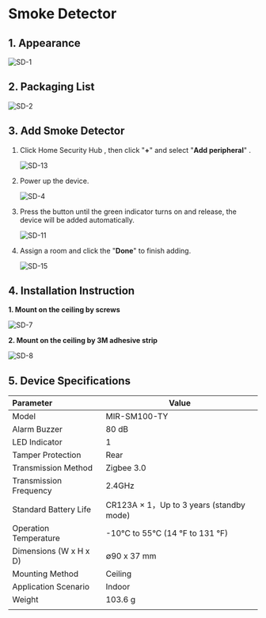 # Smoke Detector

## 1. Appearance

![SD-1](https://dusunprj.oss-us-west-1.aliyuncs.com/SD-1.png)

## 2. Packaging List

![SD-2](https://dusunprj.oss-us-west-1.aliyuncs.com/SD-2.png)

## 3. Add Smoke Detector

1. Click Home Security Hub , then click "**+**"  and select "**Add peripheral**" .

   ![SD-13](https://dusunprj.oss-us-west-1.aliyuncs.com/SD-13.png)

2. Power up the device.

   ![SD-4](https://dusunprj.oss-us-west-1.aliyuncs.com/SD-4.png)

3. Press the button until the green indicator turns on and release,  the device will be added automatically.

   ![SD-11](https://dusunprj.oss-us-west-1.aliyuncs.com/SD-11.png)

4. Assign a room  and click the "**Done**" to finish adding.

   ![SD-15](https://dusunprj.oss-us-west-1.aliyuncs.com/SD-15.png)

## 4. Installation Instruction

**1. Mount  on the ceiling by screws**

![SD-7](https://dusunprj.oss-us-west-1.aliyuncs.com/SD-7.png)

**2. Mount  on the ceiling by 3M adhesive strip**

![SD-8](https://dusunprj.oss-us-west-1.aliyuncs.com/SD-8.png)

## 5. Device Specifications

| Parameter              | Value                                    |
| :--------------------- | ---------------------------------------- |
| Model                  | MIR-SM100-TY                             |
| Alarm Buzzer           | 80 dB                                    |
| LED Indicator          | 1                                        |
| Tamper Protection      | Rear                                     |
| Transmission Method    | Zigbee 3.0                               |
| Transmission Frequency | 2.4GHz                                   |
| Standard Battery Life  | CR123A × 1，Up to 3 years (standby mode) |
| Operation Temperature  | -10°C to 55°C (14 °F  to 131 °F)         |
| Dimensions (W x H x D) | ∅90 x 37 mm                              |
| Mounting Method        | Ceiling                                  |
| Application Scenario   | Indoor                                   |
| Weight                 | 103.6 g                                  |
|                        |                                          |

